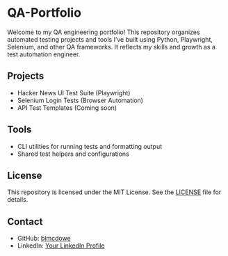 # QA-Portfolio

Welcome to my QA engineering portfolio! This repository organizes automated testing projects and tools I’ve built using Python, Playwright, Selenium, and other QA frameworks. It reflects my skills and growth as a test automation engineer.

## Projects

- Hacker News UI Test Suite (Playwright)  
- Selenium Login Tests (Browser Automation)  
- API Test Templates (Coming soon)  

## Tools

- CLI utilities for running tests and formatting output  
- Shared test helpers and configurations  

## License

This repository is licensed under the MIT License. See the [LICENSE](LICENSE) file for details.

## Contact

- GitHub: [blmcdowe](https://github.com/blmcdowe)  
- LinkedIn: [Your LinkedIn Profile](https://www.linkedin.com/in/your-linkedin)  

